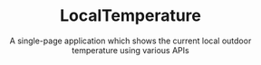 <h1 align="center">LocalTemperature</h1>

<div align="center">
A single-page application which shows the current local outdoor temperature using various APIs
</div>
